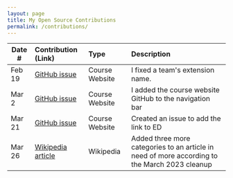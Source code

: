 ```yaml
---
layout: page
title: My Open Source Contributions
permalink: /contributions/
---
```


<!--
Type of the contribution should be "Wikipedia edit", "OpenStreet Map feature", "Documentation", "Course website", "Blog",
"Browser Add-on", etc.

The description should include a brief summary of what you did.

The link should bring us to a public page that shows your contribution. 

Replace the first row with your own contribution. 

-->





| Date #       | Contribution (Link)  | Type  | Description |
|---|:---|:---|:---|
| Feb 19   | [GitHub issue](https://github.com/joannakl/ossd/issues/47)    | Course Website    |   I fixed a team's extension name.    |
| Mar 2    | [GitHub issue](https://github.com/joannakl/ossd/issues/51)    | Course Website    |   I added the course website GitHub to the navigation bar   |
| Mar 21   | [GitHub issue](https://github.com/joannakl/ossd/issues/69)    | Course Website    |   Created an issue to add the link to ED   |
| Mar 26   | [Wikipedia article](https://en.wikipedia.org/wiki/Aisha_Muhammed-Oyebode)    | Wikipedia    |   Added three more categories to an article in need of more according to the March 2023 cleanup   |
